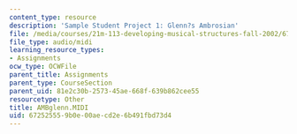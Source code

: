 ```yaml
---
content_type: resource
description: 'Sample Student Project 1: Glenn?s Ambrosian'
file: /media/courses/21m-113-developing-musical-structures-fall-2002/672525559b0e00aecd2e6b491fbd73d4_AMBglenn.MIDI
file_type: audio/midi
learning_resource_types:
- Assignments
ocw_type: OCWFile
parent_title: Assignments
parent_type: CourseSection
parent_uid: 81e2c30b-2573-45ae-668f-639b862cee55
resourcetype: Other
title: AMBglenn.MIDI
uid: 67252555-9b0e-00ae-cd2e-6b491fbd73d4
---
```

